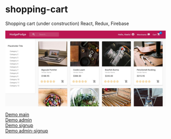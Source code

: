 # shopping-cart
Shopping cart (under construction) React, Redux, Firebase

![screenshot](screenshot.jpg)

[Demo main](https://hodge-podge.herokuapp.com/)\
[Demo admin](https://hodge-podge.herokuapp.com/admin)\
[Demo signup](https://hodge-podge.herokuapp.com/signup)\
[Demo admin-signup](https://hodge-podge.herokuapp.com/admin-signup)
